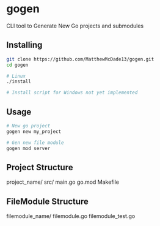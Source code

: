 # gogen
CLI tool to Generate New Go projects and submodules


## Installing

```bash
git clone https://github.com/MatthewMcDade13/gogen.git
cd gogen

# Linux
./install

# Install script for Windows not yet implemented

```

## Usage

```bash
# New go project
gogen new my_project

# Gen new file module
gogen mod server
```

## Project Structure

project_name/
    src/
        main.go
    go.mod
    Makefile

## FileModule Structure

filemodule_name/
    filemodule.go
    filemodule_test.go
